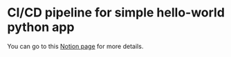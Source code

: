 # CI/CD pipeline for simple hello-world python app

You can go to this [Notion page](https://thnbao22.notion.site/9410dab4af5b4e2b9280a7b34431f5f8?v=1b374ba2aa73801c92c1000c862a5340) for more details.
